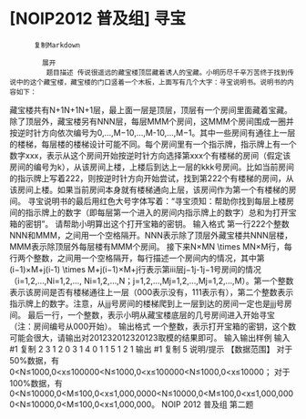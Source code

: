 # [NOIP2012 普及组] 寻宝


          复制Markdown
         
            展开
             题目描述 传说很遥远的藏宝楼顶层藏着诱人的宝藏。小明历尽千辛万苦终于找到传说中的这个藏宝楼，藏宝楼的门口竖着一个木板，上面写有几个大字：寻宝说明书。说明书的内容如下：
藏宝楼共有N+1N+1N+1层，最上面一层是顶层，顶层有一个房间里面藏着宝藏。除了顶层外，藏宝楼另有NNN层，每层MMM个房间，这MMM个房间围成一圈并按逆时针方向依次编号为0,…,M−10,…,M-10,…,M−1。其中一些房间有通往上一层的楼梯，每层楼的楼梯设计可能不同。每个房间里有一个指示牌，指示牌上有一个数字xxx，表示从这个房间开始按逆时针方向选择第xxx个有楼梯的房间（假定该房间的编号为k），从该房间上楼，上楼后到达上一层的kkk号房间。比如当前房间的指示牌上写着222，则按逆时针方向开始尝试，找到第222个有楼梯的房间，从该房间上楼。如果当前房间本身就有楼梯通向上层，该房间作为第一个有楼梯的房间。
寻宝说明书的最后用红色大号字体写着：“寻宝须知：帮助你找到每层上楼房间的指示牌上的数字（即每层第一个进入的房间内指示牌上的数字）总和为打开宝箱的密钥”。
请帮助小明算出这个打开宝箱的密钥。
 输入格式 第一行222个整数NNN和MMM，之间用一个空格隔开。NNN表示除了顶层外藏宝楼共NNN层楼，MMM表示除顶层外每层楼有MMM个房间。
接下来N×MN \times MN×M行，每行两个整数，之间用一个空格隔开，每行描述一个房间内的情况，其中第(i−1)×M+j(i-1) \times M+j(i−1)×M+j行表示第iii层j−1j-1j−1号房间的情况（i=1,2,…,Ni=1,2,…, Ni=1,2,…,N；j=1,2,…,Mj=1,2,…,Mj=1,2,…,M）。第一个整数表示该房间是否有楼梯通往上一层（000表示没有，111表示有），第二个整数表示指示牌上的数字。注意，从jjj号房间的楼梯爬到上一层到达的房间一定也是jjj号房间。
最后一行，一个整数，表示小明从藏宝楼底层的几号房间进入开始寻宝（注：房间编号从000开始）。
 输出格式 一个整数，表示打开宝箱的密钥，这个数可能会很大，请输出对201232012320123取模的结果即可。
  输入输出样例 输入 #1 
    复制
   2 3
1 2
0 3
1 4
0 1
1 5
1 2
1
 输出 #1 
    复制
   5 说明/提示 【数据范围】
对于50%数据，有0<N≤1000,0<x≤100000<N≤1000,0<x≤100000<N≤1000,0<x≤10000；
对于100%数据，有0<N≤10000,0<M≤100,0<x≤1,000,0000<N≤10000,0<M≤100,0<x≤1,000,0000<N≤10000,0<M≤100,0<x≤1,000,000。
NOIP 2012 普及组 第二题
 